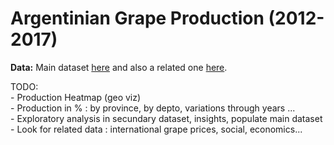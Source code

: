 # Argentinian Grape Production (2012-2017)

**Data:** Main dataset [here](https://datos.agroindustria.gob.ar/dataset/produccion-uvas-argentina) and also a related one
    [here](https://www.economia.gob.ar/catalogo-sspmi/nuevo_dataset/vitivinicultura.csv).

TODO:   
    - Production Heatmap (geo viz)  
    - Production in % : by province, by depto, variations through years ...  
    - Exploratory analysis in secundary dataset, insights,  populate main dataset  
    - Look for related data : international grape prices, social, economics...  
